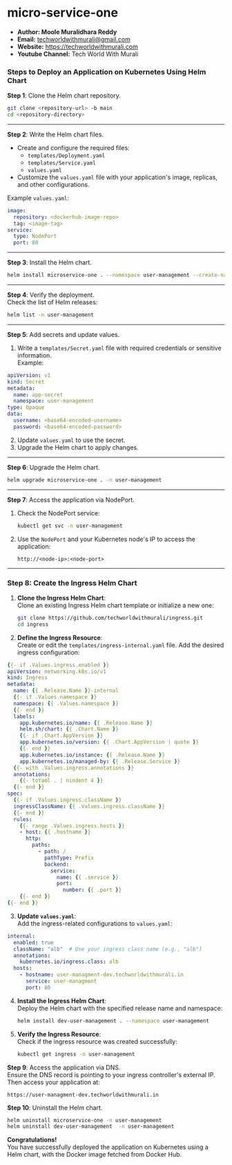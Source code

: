 # micro-service-one

+ <b>Author: Moole Muralidhara Reddy</b></br>
+ <b>Email:</b> techworldwithmurali@gmail.com</br>
+ <b>Website:</b> https://techworldwithmurali.com </br>
+ <b>Youtube Channel:</b> Tech World With Murali</br>

### Steps to Deploy an Application on Kubernetes Using Helm Chart

**Step 1**: Clone the Helm chart repository.  
```bash
git clone <repository-url> -b main
cd <repository-directory>
```

---

**Step 2**: Write the Helm chart files.  
- Create and configure the required files:  
  - `templates/Deployment.yaml`
  - `templates/Service.yaml`
  - `values.yaml`  
- Customize the `values.yaml` file with your application's image, replicas, and other configurations.  

Example `values.yaml`:  
```yaml
image:
  repository: <dockerhub-image-repo>
  tag: <image-tag>
service:
  type: NodePort
  port: 80
```

---

**Step 3**: Install the Helm chart.  
```bash
helm install microservice-one . --namespace user-management --create-namespace
```

---

**Step 4**: Verify the deployment.  
Check the list of Helm releases:  
```bash
helm list -n user-management
```

---

**Step 5**: Add secrets and update values.  
1. Write a `templates/Secret.yaml` file with required credentials or sensitive information.  
Example:  
```yaml
apiVersion: v1
kind: Secret
metadata:
  name: app-secret
  namespace: user-management
type: Opaque
data:
  username: <base64-encoded-username>
  password: <base64-encoded-password>
```
2. Update `values.yaml` to use the secret.  
3. Upgrade the Helm chart to apply changes.

---

**Step 6**: Upgrade the Helm chart.  
```bash
helm upgrade microservice-one . -n user-management
```

---

**Step 7**: Access the application via NodePort.  
1. Check the NodePort service:  
   ```bash
   kubectl get svc -n user-management
   ```
2. Use the `NodePort` and your Kubernetes node's IP to access the application:  
   ```
   http://<node-ip>:<node-port>
   ```

---

### Step 8: Create the Ingress Helm Chart  

1. **Clone the Ingress Helm Chart**:  
   Clone an existing Ingress Helm chart template or initialize a new one:  
   ```bash
   git clone https://github.com/techworldwithmurali/ingress.git 
   cd ingress
   ```

2. **Define the Ingress Resource**:  
   Create or edit the `templates/ingress-internal.yaml` file. Add the desired ingress configuration:  
```yaml
{{- if .Values.ingress.enabled }}
apiVersion: networking.k8s.io/v1
kind: Ingress
metadata:
  name: {{ .Release.Name }}-internal
  {{- if .Values.namespace }}
  namespace: {{ .Values.namespace }}
  {{- end }}
  labels:
    app.kubernetes.io/name: {{ .Release.Name }}
    helm.sh/chart: {{ .Chart.Name }}
    {{- if .Chart.AppVersion }}
    app.kubernetes.io/version: {{ .Chart.AppVersion | quote }}
    {{- end }}
    app.kubernetes.io/instance: {{ .Release.Name }}
    app.kubernetes.io/managed-by: {{ .Release.Service }}
  {{- with .Values.ingress.annotations }}
  annotations:
    {{- toYaml . | nindent 4 }}
  {{- end }}
spec:
  {{- if .Values.ingress.className }}
  ingressClassName: {{ .Values.ingress.className }}
  {{- end }}
  rules:
    {{- range .Values.ingress.hosts }}
    - host: {{ .hostname }}
      http:
        paths:
          - path: /
            pathType: Prefix
            backend:
              service:
                name: {{ .service }}
                port:
                  number: {{ .port }}
    {{- end }}
{{- end }}


```

3. **Update `values.yaml`**:  
   Add the ingress-related configurations to `values.yaml`:  
```yaml
internal:
  enabled: true
  className: "alb"  # Use your ingress class name (e.g., "alb")
  annotations:
    kubernetes.io/ingress.class: alb
  hosts:
    - hostname: user-managment-dev.techworldwithmurali.in
      service: user-managment
      port: 80
   ```

4. **Install the Ingress Helm Chart**:  
   Deploy the Helm chart with the specified release name and namespace:  
   ```bash
   helm install dev-user-management . --namespace user-management
   ```

5. **Verify the Ingress Resource**:  
   Check if the ingress resource was created successfully:  
   ```bash
   kubectl get ingress -n user-management
   ```
   

**Step 9**: Access the application via DNS.  
Ensure the DNS record is pointing to your ingress controller's external IP. Then access your application at:  
```
https://user-managment-dev.techworldwithmurali.in
```

**Step 10**: Uninstall the Helm chart.  
```bash
helm uninstall microservice-one -n user-management
helm uninstall dev-user-management  -n user-management
```

**Congratulations!**  
You have successfully deployed the application on Kubernetes using a Helm chart, with the Docker image fetched from Docker Hub.
